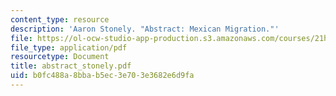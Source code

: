 ```yaml
---
content_type: resource
description: 'Aaron Stonely. "Abstract: Mexican Migration."'
file: https://ol-ocw-studio-app-production.s3.amazonaws.com/courses/21h-221-the-places-of-migration-in-united-states-history-fall-2006/b0fc488a8bbab5ec3e703e3682e6d9fa_abstract_stonely.pdf
file_type: application/pdf
resourcetype: Document
title: abstract_stonely.pdf
uid: b0fc488a-8bba-b5ec-3e70-3e3682e6d9fa
---
```

